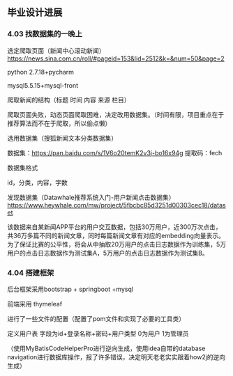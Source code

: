 ## 毕业设计进展

### 4.03  找数据集的一晚上

选定爬取页面（新闻中心滚动新闻）https://news.sina.com.cn/roll/#pageid=153&lid=2512&k=&num=50&page=2

python 2.7.18+pycharm

mysql5.5.15+mysql-front

爬取新闻的结构（标题 时间 内容 来源 栏目）

爬取页面失败，动态页面爬取困难，决定改用数据集。（时间有限，项目重点在于推荐算法而不在于爬取，所以偷点懒）



选用数据集（搜狐新闻文本分类数据集）

数据集：<https://pan.baidu.com/s/1V6o20temK2v3j-bo16x94g> 提取码：fech

数据集格式

id，分类，内容，字数



发现数据集（Datawhale推荐系统入门-用户新闻点击数据集）https://www.heywhale.com/mw/project/5fbcbc85d3251d00303cec18/dataset

该数据来自某新闻APP平台的用户交互数据，包括30万用户，近300万次点击，共36万多篇不同的新闻文章，同时每篇新闻文章有对应的embedding向量表示。为了保证比赛的公平性，将会从中抽取20万用户的点击日志数据作为训练集，5万用户的点击日志数据作为测试集A，5万用户的点击日志数据作为测试集B。

### 4.04 搭建框架

后台框架采用bootstrap + springboot +mysql 

前端采用 thymeleaf

进行了一些文件的配置（配置了pom文件和实现了必要的工具类）

定义用户表 字段为id+登录名称+密码+用户类型 0为用户 1为管理员

（使用MyBatisCodeHelperPro进行逆向生成，使用idea自带的database navigation进行数据库操作，报了许多错误，决定明天老老实实跟着how2j的逆向生成）





